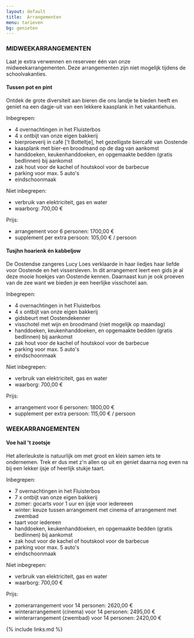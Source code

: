 ```yaml
---
layout: default
title:  Arrangementen
menu: tarieven
bg: genieten
---
```


### MIDWEEKARRANGEMENTEN

Laat je extra verwennen en reserveer één van onze midweekarrangementen.
Deze arrangementen zijn niet mogelijk tijdens de schoolvakanties.

####  Tussen pot en pint

Ontdek de grote diversiteit aan bieren die ons landje te bieden heeft en geniet na een dagje-uit van een lekkere kaasplank in het vakantiehuis.

Inbegrepen:

- 4 overnachtingen in het Fluisterbos
- 4 x ontbijt van onze eigen bakkerij
- bierproeverij in café ['t Botteltje], het gezelligste biercafé van Oostende
- kaasplank met bier-en broodmand op de dag van aankomst
- handdoeken, keukenhanddoeken, en opgemaakte bedden (gratis bedlinnen) bij aankomst
- zak hout voor de kachel of houtskool voor de barbecue
- parking voor max. 5 auto's
- eindschoonmaak

Niet inbegrepen:

- verbruik van elektriciteit, gas en water
- waarborg: 700,00&nbsp;€

Prijs: 

- arrangement voor 6 personen: 1700,00&nbsp;€
- supplement per extra persoon: 105,00&nbsp;€ / persoon


####  Tusjhn hoarienk én kabbeljow
De Oostendse zangeres Lucy Loes verklaarde in haar liedjes haar liefde voor Oostende en het vissersleven. In dit arrangement leert een gids je al deze mooie hoekjes van Oostende kennen. Daarnaast kun je ook proeven van de zee want we bieden je een heerlijke visschotel aan.

Inbegrepen:

- 4 overnachtingen in het Fluisterbos
- 4 x ontbijt van onze eigen bakkerij
- gidsbeurt met Oostendekenner
- visschotel met wijn en broodmand (niet mogelijk op maandag)
- handdoeken, keukenhanddoeken, en opgemaakte bedden (gratis bedlinnen) bij aankomst
- zak hout voor de kachel of houtskool voor de barbecue
- parking voor max. 5 auto's
- eindschoonmaak

Niet inbegrepen:

- verbruik van elektriciteit, gas en water
- waarborg: 700,00&nbsp;€

Prijs: 

- arrangement voor 6 personen: 1800,00&nbsp;€
- supplement per extra persoon: 115,00&nbsp;€ / persoon

### WEEKARRANGEMENTEN

####  Voe hail 't zootsje
Het allerleukste is natuurlijk om met groot en klein samen iets te ondernemen. Trek er dus met z'n allen op uit en geniet daarna nog even na bij een lekker ijsje of heerlijk stukje taart.

Inbegrepen:

- 7 overnachtingen in het Fluisterbos
- 7 x ontbijt van onze eigen bakkerij
- zomer: gocarts voor 1 uur en ijsje voor iedereeen
- winter: keuze tussen arrangement met cinema of arrangement met zwembad 
- taart voor iedereen
- handdoeken, keukenhanddoeken, en opgemaakte bedden (gratis bedlinnen) bij aankomst
- zak hout voor de kachel of houtskool voor de barbecue
- parking voor max. 5 auto's
- eindschoonmaak

Niet inbegrepen:

- verbruik van elektriciteit, gas en water
- waarborg: 700,00&nbsp;€

Prijs: 

- zomerarrangement voor 14 personen: 2620,00&nbsp;€
- winterarrangement (cinema) voor 14 personen: 2495,00&nbsp;€
- winterarrangement (zwembad) voor 14 personen: 2420,00&nbsp;€


{% include links.md %}
